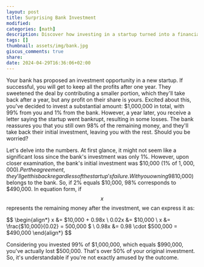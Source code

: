 ```yaml
---
layout: post
title: Surprising Bank Investment
modified:
categories: [math]
description: Discover how investing in a startup turned into a financial rollercoaster. Your bank offers you a chance to invest in a new venture, with the promise of keeping all the profits if successful. Excited, you dive in with $1,000,000, providing 99% of the investment while the bank chips in the remaining 1%.
tags: []
thumbnail: assets/img/bank.jpg
giscus_comments: true
share:
date: 2024-04-29T16:36:06+02:00
---
```


Your bank has proposed an investment opportunity in a new startup. If successful, you will get to keep all the profits after one year. They sweetened the deal by contributing a smaller portion, which they'll take back after a year, but any profit on their share is yours. Excited about this, you've decided to invest a substantial amount: $1,000,000 in total, with 99% from you and 1% from the bank.
However, a year later, you receive a letter saying the startup went bankrupt, resulting in some losses. The bank reassures you that you still own 98% of the remaining money, and they'll take back their initial investment, leaving you with the rest. Should you be worried? 


Let's delve into the numbers.
At first glance, it might not seem like a significant loss since the bank's investment was only 1%. However, upon closer examination, the bank's initial investment was $10,000 (1% of $1,000,000). Per the agreement, they'll get this back regardless of the startup's failure. With you owning 98% of the remaining funds, the other 2% ($10,000) belongs to the bank. So, if 2% equals $10,000, 98% corresponds to $490,000. In equation form, if $$x$$ represents the remaining money after the investment, we can express it as:

$$
\begin{align*}
x &= $10\,000 + 0.98x \\
0.02x &= $10\,000 \\
x &= \frac{$10\,000}{0.02} = 500\,000 $ \\
0.98x &= 0.98 \cdot $500\,000 = $490\,000
\end{align*}
$$

Considering you invested 99% of $1,000,000, which equals $990,000, you've actually lost $500,000. That's over 50% of your original investment. So, it's understandable if you're not exactly amused by the outcome.